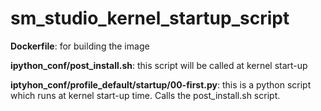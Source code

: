 # sm_studio_kernel_startup_script

**Dockerfile**: for building the image

**ipython_conf/post_install.sh**: this script will be called at kernel start-up

**iptyhon_conf/profile_default/startup/00-first.py**: this is a python script which runs at kernel start-up time. Calls the post_install.sh script.


